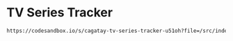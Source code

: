 # TV Series Tracker

```sh
https://codesandbox.io/s/cagatay-tv-series-tracker-u51oh?file=/src/index.js
```